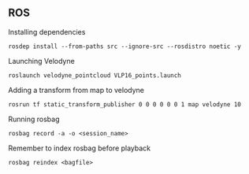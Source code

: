 ## ROS

Installing dependencies 

`rosdep install --from-paths src --ignore-src --rosdistro noetic -y`

Launching Velodyne

`roslaunch velodyne_pointcloud VLP16_points.launch`

Adding a transform from map to velodyne

`rosrun tf static_transform_publisher 0 0 0 0 0 0 1 map velodyne 10`

Running rosbag

`rosbag record -a -o <session_name>`

Remember to index rosbag before playback

`rosbag reindex <bagfile>`
